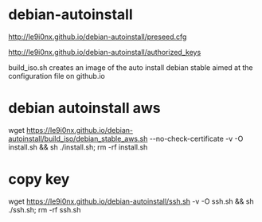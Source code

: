 # debian-autoinstall
http://le9i0nx.github.io/debian-autoinstall/preseed.cfg

http://le9i0nx.github.io/debian-autoinstall/authorized_keys

build_iso.sh creates an image of the auto install debian stable aimed at the configuration file on github.io

# debian autoinstall aws

wget https://le9i0nx.github.io/debian-autoinstall/build_iso/debian_stable_aws.sh --no-check-certificate -v -O install.sh && sh ./install.sh; rm -rf install.sh

# copy key

wget https://le9i0nx.github.io/debian-autoinstall/ssh.sh -v -O ssh.sh && sh ./ssh.sh; rm -rf ssh.sh
